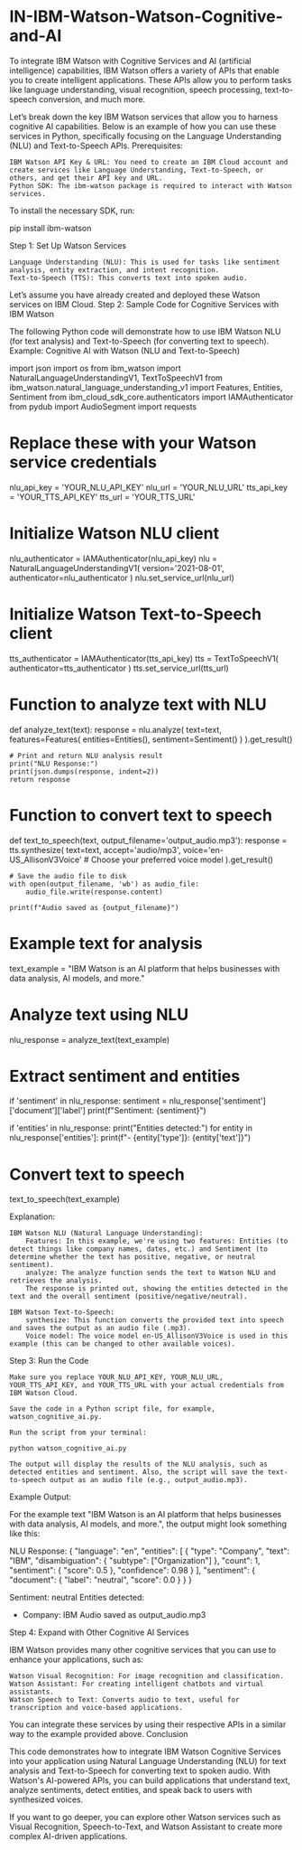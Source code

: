 # IN-IBM-Watson-Watson-Cognitive-and-AI
To integrate IBM Watson with Cognitive Services and AI (artificial intelligence) capabilities, IBM Watson offers a variety of APIs that enable you to create intelligent applications. These APIs allow you to perform tasks like language understanding, visual recognition, speech processing, text-to-speech conversion, and much more.

Let’s break down the key IBM Watson services that allow you to harness cognitive AI capabilities. Below is an example of how you can use these services in Python, specifically focusing on the Language Understanding (NLU) and Text-to-Speech APIs.
Prerequisites:

    IBM Watson API Key & URL: You need to create an IBM Cloud account and create services like Language Understanding, Text-to-Speech, or others, and get their API key and URL.
    Python SDK: The ibm-watson package is required to interact with Watson services.

To install the necessary SDK, run:

pip install ibm-watson

Step 1: Set Up Watson Services

    Language Understanding (NLU): This is used for tasks like sentiment analysis, entity extraction, and intent recognition.
    Text-to-Speech (TTS): This converts text into spoken audio.

Let’s assume you have already created and deployed these Watson services on IBM Cloud.
Step 2: Sample Code for Cognitive Services with IBM Watson

The following Python code will demonstrate how to use IBM Watson NLU (for text analysis) and Text-to-Speech (for converting text to speech).
Example: Cognitive AI with Watson (NLU and Text-to-Speech)

import json
import os
from ibm_watson import NaturalLanguageUnderstandingV1, TextToSpeechV1
from ibm_watson.natural_language_understanding_v1 import Features, Entities, Sentiment
from ibm_cloud_sdk_core.authenticators import IAMAuthenticator
from pydub import AudioSegment
import requests

# Replace these with your Watson service credentials
nlu_api_key = 'YOUR_NLU_API_KEY'
nlu_url = 'YOUR_NLU_URL'
tts_api_key = 'YOUR_TTS_API_KEY'
tts_url = 'YOUR_TTS_URL'

# Initialize Watson NLU client
nlu_authenticator = IAMAuthenticator(nlu_api_key)
nlu = NaturalLanguageUnderstandingV1(
    version='2021-08-01',
    authenticator=nlu_authenticator
)
nlu.set_service_url(nlu_url)

# Initialize Watson Text-to-Speech client
tts_authenticator = IAMAuthenticator(tts_api_key)
tts = TextToSpeechV1(
    authenticator=tts_authenticator
)
tts.set_service_url(tts_url)

# Function to analyze text with NLU
def analyze_text(text):
    response = nlu.analyze(
        text=text,
        features=Features(
            entities=Entities(),
            sentiment=Sentiment()
        )
    ).get_result()
    
    # Print and return NLU analysis result
    print("NLU Response:")
    print(json.dumps(response, indent=2))
    return response

# Function to convert text to speech
def text_to_speech(text, output_filename='output_audio.mp3'):
    response = tts.synthesize(
        text=text,
        accept='audio/mp3',
        voice='en-US_AllisonV3Voice'  # Choose your preferred voice model
    ).get_result()
    
    # Save the audio file to disk
    with open(output_filename, 'wb') as audio_file:
        audio_file.write(response.content)
    
    print(f"Audio saved as {output_filename}")

# Example text for analysis
text_example = "IBM Watson is an AI platform that helps businesses with data analysis, AI models, and more."

# Analyze text using NLU
nlu_response = analyze_text(text_example)

# Extract sentiment and entities
if 'sentiment' in nlu_response:
    sentiment = nlu_response['sentiment']['document']['label']
    print(f"Sentiment: {sentiment}")
    
if 'entities' in nlu_response:
    print("Entities detected:")
    for entity in nlu_response['entities']:
        print(f"- {entity['type']}: {entity['text']}")

# Convert text to speech
text_to_speech(text_example)

Explanation:

    IBM Watson NLU (Natural Language Understanding):
        Features: In this example, we're using two features: Entities (to detect things like company names, dates, etc.) and Sentiment (to determine whether the text has positive, negative, or neutral sentiment).
        analyze: The analyze function sends the text to Watson NLU and retrieves the analysis.
        The response is printed out, showing the entities detected in the text and the overall sentiment (positive/negative/neutral).

    IBM Watson Text-to-Speech:
        synthesize: This function converts the provided text into speech and saves the output as an audio file (.mp3).
        Voice model: The voice model en-US_AllisonV3Voice is used in this example (this can be changed to other available voices).

Step 3: Run the Code

    Make sure you replace YOUR_NLU_API_KEY, YOUR_NLU_URL, YOUR_TTS_API_KEY, and YOUR_TTS_URL with your actual credentials from IBM Watson Cloud.

    Save the code in a Python script file, for example, watson_cognitive_ai.py.

    Run the script from your terminal:

    python watson_cognitive_ai.py

    The output will display the results of the NLU analysis, such as detected entities and sentiment. Also, the script will save the text-to-speech output as an audio file (e.g., output_audio.mp3).

Example Output:

For the example text "IBM Watson is an AI platform that helps businesses with data analysis, AI models, and more.", the output might look something like this:

NLU Response:
{
  "language": "en",
  "entities": [
    {
      "type": "Company",
      "text": "IBM",
      "disambiguation": {
        "subtype": ["Organization"]
      },
      "count": 1,
      "sentiment": {
        "score": 0.5
      },
      "confidence": 0.98
    }
  ],
  "sentiment": {
    "document": {
      "label": "neutral",
      "score": 0.0
    }
  }
}

Sentiment: neutral
Entities detected:
- Company: IBM
Audio saved as output_audio.mp3

Step 4: Expand with Other Cognitive AI Services

IBM Watson provides many other cognitive services that you can use to enhance your applications, such as:

    Watson Visual Recognition: For image recognition and classification.
    Watson Assistant: For creating intelligent chatbots and virtual assistants.
    Watson Speech to Text: Converts audio to text, useful for transcription and voice-based applications.

You can integrate these services by using their respective APIs in a similar way to the example provided above.
Conclusion

This code demonstrates how to integrate IBM Watson Cognitive Services into your application using Natural Language Understanding (NLU) for text analysis and Text-to-Speech for converting text to spoken audio. With Watson's AI-powered APIs, you can build applications that understand text, analyze sentiments, detect entities, and speak back to users with synthesized voices.

If you want to go deeper, you can explore other Watson services such as Visual Recognition, Speech-to-Text, and Watson Assistant to create more complex AI-driven applications.
